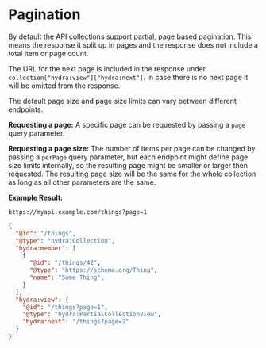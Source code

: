 # Pagination

By default the API collections support partial, page based pagination. This means the response it split up in pages and the response does not include a total item or page count.

The URL for the next page is included in the response under `collection["hydra:view"]["hydra:next"]`. In case there is no next page it will be omitted from the response.

The default page size and page size limits can vary between different endpoints.

**Requesting a page:** A specific page can be requested by passing a `page` query parameter.

**Requesting a page size:** The number of items per page can be changed by passing a `perPage` query parameter, but each endpoint might define page size limits internally, so the resulting page might be smaller or larger then requested. The resulting page size will be the same for the whole collection as long as all other parameters are the same.

**Example Result:**

```
https://myapi.example.com/things?page=1
```

```json
{
  "@id": "/things",
  "@type": "hydra:Collection",
  "hydra:member": [
    {
      "@id": "/things/42",
      "@type": "https://schema.org/Thing",
      "name": "Some Thing",
    }
  ],
  "hydra:view": {
    "@id": "/things?page=1",
    "@type": "hydra:PartialCollectionView",
    "hydra:next": "/things?page=2"
  }
}
```